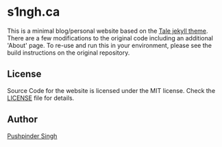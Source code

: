 # s1ngh.ca

This is a minimal blog/personal website based on the [Tale jekyll theme](https://github.com/chesterhow/tale). There are a few modifications to the original code including an additional 'About' page. To re-use and run this in your environment, please see the build instructions on the original repository.

## License

Source Code for the website is licensed under the MIT license. Check the [LICENSE](LICENSE.md) file for details.

## Author

[Pushpinder Singh](https://github.com/pushpinderbal)
